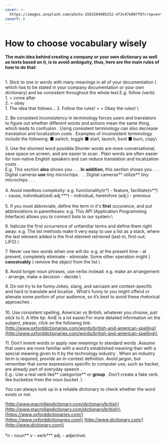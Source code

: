 ```yaml
---
cover: >-
  https://images.unsplash.com/photo-1501504905252-473c47e087f8?crop=entropy&cs=srgb&fm=jpg&ixid=MnwxOTcwMjR8MHwxfHNlYXJjaHw0fHx3cml0aW5nfGVufDB8fHx8MTYzNjI4MzM5Ng&ixlib=rb-1.2.1&q=85
coverY: 0
---
```


# How to choose vocabulary wisely

**The main idea behind creating a company or your own dictionary as well as texts based on it, is to avoid ambiguity, thus, here are the main rules of how to do that:**

\
1\. Stick to one in words with many meanings in all of your documentation ( which has to be stated in your company documentation or your own dictionary) and be consistent throughout the whole text.E.g. follow (verb):\
1\. = come after\
2\. = obey\
1\. The idea that follows...  2. Follow the rules! = > Obey the rules! \


2\. Be consistent.﻿Inconsistency in terminology forces users and translators to figure out whether different words and actions mean the same thing, which leads to confusion . Using consistent terminology can also decrease translation and localization costs . Examples of inconsistent terminology include the following: ■ switch, toggle  ■ start, launch, boot ■ burn, copy\


3\. Use the shortest word possible.Shorter words are more conversational, save space on screen, and are easier to scan . Plain words are often easier for non-native English speakers and can reduce translation and localization costs . \
E.g. This section **also** shows you . . .   **In addition**, this section shows you . . . Digital cameras **use** tiny microchips . . . Digital cameras** utilize** tiny microchips . . .\
\
4\. Avoid needless complexity: ﻿e.g. functionality(n\*) - feature, facilitate(v\*\*) - cause, individualized( adj.\*\*\*) - individual, heretofore (adj.) - previous\
\
5\. If you must abbreviate, define the term in it's **first** occurence, and put abbreviations in parentheses:﻿ e.g. This API (Application Programming Interface) allows you to connect bots to our system.\


6\. Italicize the first occurrence of unfamiliar terms and define them right away: ﻿e.g. The list methods make it very easy to use a list as a stack, where the last element added is the first element retrieved (last-in, first-out; LIFO).\


7\. Never use two words when one will do:﻿ e.g. at the present time - at present, completely eliminate - eliminate. Some other operation might ( **conceivably** ) remove the object from the list.\


8\. Avoid longer noun phrases, use verbs instead: ﻿e.g.  make an arrangement  - arrange, make a decision - decide.\


9\. Do not try to be funny.Jokes, slang, and sarcasm are context-specific and hard to translate and localize . What’s funny to you might offend or alienate some portion of your audience, so it’s best to avoid these rhetorical approaches .\
\
10\. Use consistent spelling, American vs British, whatever you choose, just  stick to it. A little tip: AmE is a lot easier.For more detailed information on the subject, please,  click on the following link: [http://www.oxforddictionaries.com/words/british-and-american-spelling](http://www.oxforddictionaries.com/words/british-and-american-spelling)\


11\. Don’t invent words or apply new meanings to standard words .Assume that users are more familiar with a word’s established meaning than with a special meaning given to it by the technology industry . When an industry term is required, provide an in-context definition. Avoid jargon, but remember that some expressions specific to computer use, such as hacker, are already part of everyday speech .\
E.g.: Use a real verb like** categorize** or **group** . Don’t create a fake verb like bucketize from the noun bucket .\


You can always look up in a reliable dictionary to check whether the word exists or not.

﻿[http://www.macmillandictionary.com/dictionary/british](http://www.macmillandictionary.com/dictionary/british)﻿\
﻿[https://www.oxforddictionaries.com/](https://www.oxforddictionaries.com)﻿\
[http://www.dictionary.com/](http://www.dictionary.com)﻿\
﻿\
\
\*n - noun\*\* v - verb\*\*\* adj. - adjective\
